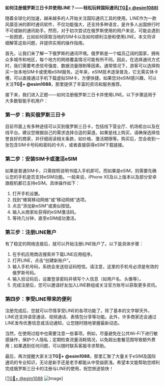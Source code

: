**如何注册俄罗斯三日卡并使用LINE？——轻松玩转国际通讯[[TG💪+ @esim1088](https://t.me/s/esim1088)]**

随着全球化的加速，越来越多的人开始关注国际通讯工具的使用。LINE作为一款风靡亚洲的即时通讯软件，不仅功能强大，还支持多种语言，是许多人出国旅行时不可或缺的通讯助手。然而，对于初次尝试在俄罗斯使用的用户来说，可能会遇到一些困惑，比如如何获取当地的SIM卡以及如何顺利注册和使用LINE。本文将详细解答这些问题，并提供实用的操作指南。

首先，让我们来了解一下俄罗斯的通讯环境。俄罗斯是一个幅员辽阔的国家，拥有众多城市和地区，每个地方的网络覆盖情况可能有所不同。因此，在选择通讯方式时，我们需要考虑信号强度、数据流量限制等因素。通常情况下，游客可以选择购买一张本地SIM卡或使用eSIM服务。近年来，eSIM技术逐渐普及，它无需实体卡槽，可以直接通过手机下载虚拟SIM卡，方便快捷。如果您对eSIM感兴趣，可以关注**TG💪+ @esim1088**，那里提供了丰富的资讯和服务推荐。

接下来，我们进入正题——如何注册俄罗斯三日卡并使用LINE。以下步骤适用于大多数智能手机用户：

### 第一步：购买俄罗斯三日卡
目前市面上有多种途径可以买到俄罗斯三日卡，包括线下营业厅、机场柜台以及在线平台。建议您根据自己的需求选择合适的渠道。如果是线上购买，请确保选择信誉良好的商家，并仔细阅读相关条款，如价格、激活期限等。购买后，您会收到一张包含SIM卡号码和密码的卡片，或者直接获得eSIM下载链接。

### 第二步：安装SIM卡或激活eSIM
如果是普通SIM卡，只需按照说明书插入手机即可。而如果是eSIM，则需要先确认您的手机是否支持eSIM功能。一般来说，iPhone XS及以上版本以及部分安卓旗舰机都已支持eSIM。具体操作如下：
1. 打开手机设置。
2. 找到“蜂窝移动网络”或“移动网络”选项。
3. 点击“添加新eSIM”或类似按钮。
4. 输入从商家处获得的eSIM激活码。
5. 等待几分钟，直至eSIM成功激活。

### 第三步：注册LINE账户
有了稳定的网络连接后，就可以开始注册LINE账户了。以下是具体步骤：
1. 在手机应用商店搜索并下载LINE应用程序。
2. 打开LINE，点击“创建新账户”。
3. 输入手机号码，系统会发送验证码短信。请注意，这里的手机号必须是有效的俄罗斯号码。
4. 输入验证码后，设置登录密码并填写个人信息（如用户名、头像等）。
5. 完成注册后，您可以邀请好友加入LINE群组或关注官方账号以获取更多资讯。

### 第四步：享受LINE带来的便利
注册完成后，您就可以尽情享受LINE的各项功能了。除了基本的文字聊天外，LINE还支持语音通话、视频通话、表情包分享等功能。此外，许多商家还会通过LINE发布优惠信息或活动通知，让您随时随地掌握最新动态。

当然，在使用过程中也需要注意一些事项。例如，尽量避免在公共Wi-Fi下进行敏感操作，保护个人隐私；定期检查流量消耗情况，以免超出套餐范围导致额外费用；如果遇到任何问题，可以随时联系客服寻求帮助。

最后，再次提醒大家关注**TG💪+ @esim1088**，那里汇聚了大量关于eSIM及国际通讯的专业知识，无论是新手还是老手都能从中受益匪浅。希望本文能帮助您顺利完成俄罗斯三日卡的注册与LINE的使用，祝您旅途愉快！

[[TG💪+ @esim1088](https://t.me/s/esim1088) ![Image](https://i.postimg.cc/4NQfJmqS/Snipaste-2025-05-13-00-14-12.png)]
